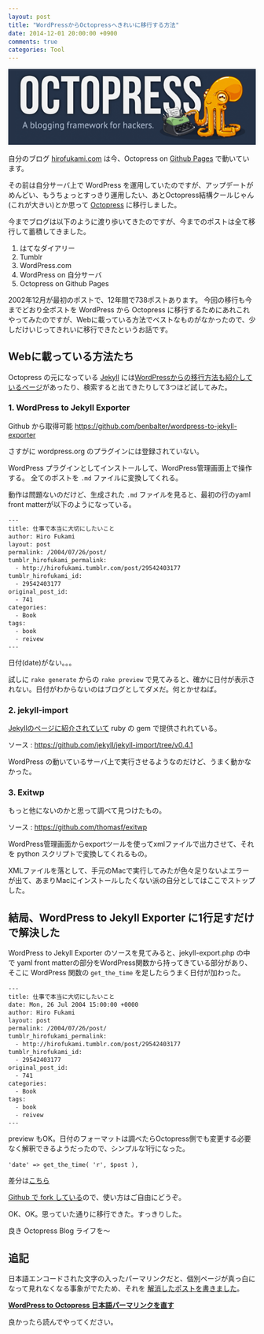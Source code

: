 ```yaml
---
layout: post
title: "WordPressからOctopressへきれいに移行する方法"
date: 2014-12-01 20:00:00 +0900
comments: true
categories: Tool
---
```

![octopress](/images/20141201-octopress.png)

自分のブログ [hirofukami.com][] は今、Octopress on [Github Pages][] で動いています。

その前は自分サーバ上で WordPress を運用していたのですが、アップデートがめんどい、もうちょっとすっきり運用したい、あとOctopress結構クールじゃん(これが大きい)とか思って [Octopress][] に移行しました。

今までブログは以下のように渡り歩いてきたのですが、今までのポストは全て移行して蓄積してきました。

1. はてなダイアリー
2. Tumblr
3. WordPress.com
4. WordPress on 自分サーバ
5. Octopress on Github Pages

2002年12月が最初のポストで、12年間で738ポストあります。
今回の移行も今までどおり全ポストを WordPress から Octopress に移行するためにあれこれやってみたのですが、Webに載っている方法でベストなものがなかったので、少しだけいじってきれいに移行できたというお話です。

<!-- more -->

## Webに載っている方法たち

Octopress の元になっている [Jekyll][] には[WordPressからの移行方法も紹介しているページ][1]があったり、検索すると出てきたりして3つほど試してみた。

###  1. WordPress to Jekyll Exporter

Github から取得可能 https://github.com/benbalter/wordpress-to-jekyll-exporter

さすがに wordpress.org のプラグインには登録されていない。

WordPress プラグインとしてインストールして、WordPress管理画面上で操作する。
全てのポストを `.md` ファイルに変換してくれる。

動作は問題ないのだけど、生成された `.md` ファイルを見ると、最初の行のyaml front matterが以下のようになっている。

```
---
title: 仕事で本当に大切にしたいこと
author: Hiro Fukami
layout: post
permalink: /2004/07/26/post/
tumblr_hirofukami_permalink:
  - http://hirofukami.tumblr.com/post/29542403177
tumblr_hirofukami_id:
  - 29542403177
original_post_id:
  - 741
categories:
  - Book
tags:
  - book
  - reivew
---
```

日付(date)がない。。。

試しに `rake generate` からの `rake preview` で見てみると、確かに日付が表示されない。日付がわからないのはブログとしてダメだ。何とかせねば。

### 2. jekyll-import

[Jekyllのページに紹介されていて][1] ruby の gem で提供されれている。

ソース : https://github.com/jekyll/jekyll-import/tree/v0.4.1

WordPress の動いているサーバ上で実行させるようなのだけど、うまく動かなかった。


### 3. Exitwp

もっと他にないのかと思って調べて見つけたもの。

ソース : https://github.com/thomasf/exitwp

WordPress管理画面からexportツールを使ってxmlファイルで出力させて、それを python スクリプトで変換してくれるもの。

XMLファイルを落として、手元のMacで実行してみたが色々足りないよエラーが出て、あまりMacにインストールしたくない派の自分としてはここでストップした。

## 結局、WordPress to Jekyll Exporter に1行足すだけで解決した

WordPress to Jekyll Exporter のソースを見てみると、jekyll-export.php の中で yaml front matterの部分をWordPress関数から持ってきている部分があり、そこに WordPress 関数の `get_the_time` を足したらうまく日付が加わった。

```
---
title: 仕事で本当に大切にしたいこと
date: Mon, 26 Jul 2004 15:00:00 +0000
author: Hiro Fukami
layout: post
permalink: /2004/07/26/post/
tumblr_hirofukami_permalink:
  - http://hirofukami.tumblr.com/post/29542403177
tumblr_hirofukami_id:
  - 29542403177
original_post_id:
  - 741
categories:
  - Book
tags:
  - book
  - reivew
---
```

preview もOK。日付のフォーマットは調べたらOctopress側でも変更する必要なく解釈できるようだったので、シンプルな1行になった。

`'date' => get_the_time( 'r', $post ),`

差分は[こちら](https://github.com/d-sea/wordpress-to-jekyll-exporter/commit/50b7a10276dd8f799558502e8f4a0b7462968188)

[Github で fork している](https://github.com/d-sea/wordpress-to-jekyll-exporter)ので、使い方はご自由にどうぞ。

OK、OK。思っていた通りに移行できた。すっきりした。

良き Octopress Blog ライフを〜


## 追記

日本語エンコードされた文字の入ったパーマリンクだと、個別ページが真っ白になって見れなくなる事象がでたため、それを [解消したポストを書きました][afterpost]。

**[WordPress to Octopress 日本語パーマリンクを直す][afterpost]**

良かったら読んでやってください。

 [afterpost]: /2015/02/15/permalink-wordpress-to-octopress/

 [hirofukami.com]: http://hirofukami.com
 [Octopress]: http://octopress.org/
 [Github Pages]: https://pages.github.com/
 [Jekyll]: http://import.jekyllrb.com/
 [1]: http://import.jekyllrb.com/docs/wordpress/
